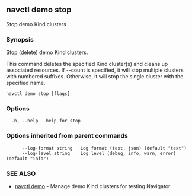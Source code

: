 ## navctl demo stop

Stop demo Kind clusters

### Synopsis

Stop (delete) demo Kind clusters.

This command deletes the specified Kind cluster(s) and cleans up associated resources.
If --count is specified, it will stop multiple clusters with numbered suffixes.
Otherwise, it will stop the single cluster with the specified name.

```
navctl demo stop [flags]
```

### Options

```
  -h, --help   help for stop
```

### Options inherited from parent commands

```
      --log-format string   Log format (text, json) (default "text")
      --log-level string    Log level (debug, info, warn, error) (default "info")
```

### SEE ALSO

* [navctl demo](navctl_demo.md)	 - Manage demo Kind clusters for testing Navigator

